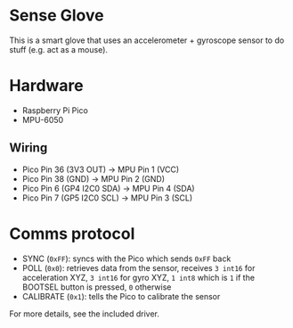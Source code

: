 # Sense Glove

This is a smart glove that uses an accelerometer + gyroscope sensor to do stuff (e.g. act as a mouse).

# Hardware

- Raspberry Pi Pico
- MPU-6050

## Wiring

- Pico Pin 36 (3V3 OUT) -> MPU Pin 1 (VCC)
- Pico Pin 38 (GND) -> MPU Pin 2 (GND)
- Pico Pin 6 (GP4 I2C0 SDA) -> MPU Pin 4 (SDA)
- Pico Pin 7 (GP5 I2C0 SCL) -> MPU Pin 3 (SCL)

# Comms protocol

- SYNC (`0xFF`): syncs with the Pico which sends `0xFF` back
- POLL (`0x0`): retrieves data from the sensor, receives `3 int16` for acceleration XYZ, `3 int16` for gyro XYZ, `1 int8` which is `1` if the BOOTSEL button is pressed, `0` otherwise
- CALIBRATE (`0x1`): tells the Pico to calibrate the sensor

For more details, see the included driver.